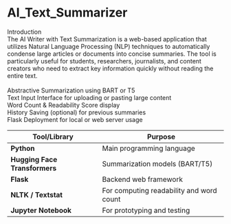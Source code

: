 # AI_Text_Summarizer
Introduction
<br>
The AI Writer with Text Summarization is a web-based application that utilizes Natural Language Processing (NLP) techniques to automatically condense large articles or documents into concise summaries. The tool is particularly useful for students, researchers, journalists, and content creators who need to extract key information quickly without reading the entire text.
<br>
<br>
Abstractive Summarization using BART or T5
<br>
Text Input Interface for uploading or pasting large content
<br>
Word Count & Readability Score display
<br>
History Saving (optional) for previous summaries
<br>
Flask Deployment for local or web server usage
<br>

| Tool/Library                  | Purpose                                  |
| ----------------------------- | ---------------------------------------- |
| **Python**                    | Main programming language                |
| **Hugging Face Transformers** | Summarization models (BART/T5)           |
| **Flask**                     | Backend web framework                    |
| **NLTK / Textstat**           | For computing readability and word count |
| **Jupyter Notebook**          | For prototyping and testing              |
